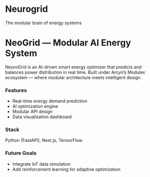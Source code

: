 # Neurogrid
The modular brain of energy systems
# NeoGrid — Modular AI Energy System

NeuroGrid is an AI-driven smart energy optimizer that predicts and balances power distribution in real time.
Built under Arcyn’s Modulex ecosystem — where modular architecture meets intelligent design.

### Features
- Real-time energy demand prediction
- AI optimization engine
- Modular API design
- Data visualization dashboard

### Stack
Python (FastAPI), Next.js, TensorFlow

### Future Goals
- Integrate IoT data simulation
- Add reinforcement learning for adaptive optimization
